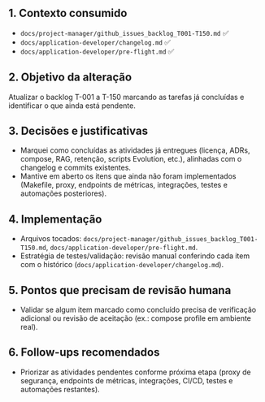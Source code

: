 ## 1. Contexto consumido
- `docs/project-manager/github_issues_backlog_T001-T150.md` ✅
- `docs/application-developer/changelog.md` ✅
- `docs/application-developer/pre-flight.md` ✅

## 2. Objetivo da alteração
Atualizar o backlog T-001 a T-150 marcando as tarefas já concluídas e identificar o que ainda está pendente.

## 3. Decisões e justificativas
- Marquei como concluídas as atividades já entregues (licença, ADRs, compose, RAG, retenção, scripts Evolution, etc.), alinhadas com o changelog e commits existentes.
- Mantive em aberto os itens que ainda não foram implementados (Makefile, proxy, endpoints de métricas, integrações, testes e automações posteriores).

## 4. Implementação
- Arquivos tocados: `docs/project-manager/github_issues_backlog_T001-T150.md`, `docs/application-developer/pre-flight.md`.
- Estratégia de testes/validação: revisão manual conferindo cada item com o histórico (`docs/application-developer/changelog.md`).

## 5. Pontos que precisam de revisão humana
- Validar se algum item marcado como concluído precisa de verificação adicional ou revisão de aceitação (ex.: compose profile em ambiente real).

## 6. Follow-ups recomendados
- Priorizar as atividades pendentes conforme próxima etapa (proxy de segurança, endpoints de métricas, integrações, CI/CD, testes e automações restantes).
